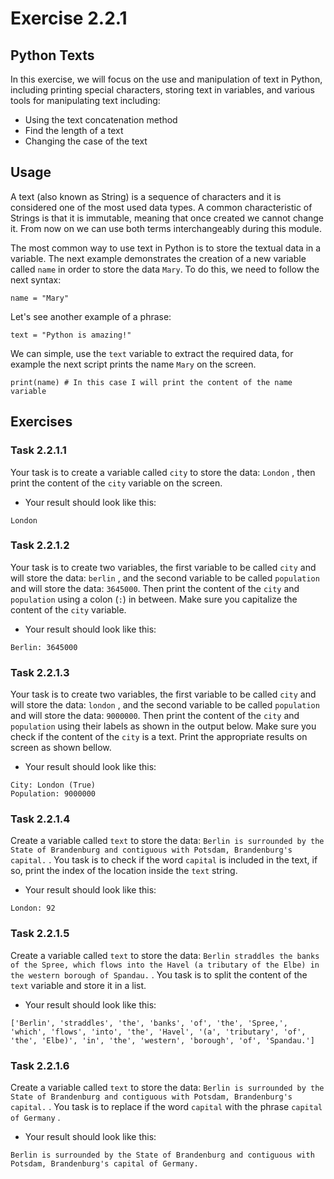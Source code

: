 # Exercise 2.2.1

## Python Texts

In this exercise, we will focus on the use and manipulation of text  in Python, including printing special characters, storing text in  variables, and various tools for manipulating text including:

- Using the text concatenation method
- Find the length of a text
- Changing the case of the text

## 

## Usage

A text (also known as String) is a sequence of characters and it is  considered one of the most used data types. A common characteristic of  Strings is that it is immutable, meaning that once created we cannot  change it. From now on we can use both terms interchangeably during this module.

The most common way to use text in Python is to store the textual  data in a variable. The next example demonstrates the creation of a new  variable called `name` in order to store the data `Mary`. To do this, we need to follow the next syntax:

```
name = "Mary"
```

Let's see another example of a phrase:

```
text = "Python is amazing!"
```

We can simple, use the `text` variable to extract the required data, for example the next script prints the name `Mary` on the screen.

```
print(name) # In this case I will print the content of the name variable
```

## 

## Exercises

### 

### Task 2.2.1.1

Your task is to create a variable called `city` to store the data: `London` , then print the content of the `city` variable on the screen.

- Your result should look like this:

```
London
```

### 

### Task 2.2.1.2

Your task is to create two variables, the first variable to be called `city` and will store the data: `berlin` , and the second variable to be called `population` and will store the data: `3645000`. Then print the content of the `city` and `population` using a colon (`:`)  in between.  Make sure you capitalize the content of the `city` variable.

- Your result should look like this:

```
Berlin: 3645000
```

### 

### Task 2.2.1.3

Your task is to create two variables, the first variable to be called `city` and will store the data: `london` , and the second variable to be called `population` and will store the data: `9000000`. Then print the content of the `city` and `population` using their labels as shown in the output below. Make sure you check if the content of the `city` is a text. Print the appropriate results on screen as shown bellow.

- Your result should look like this:

```
City: London (True)
Population: 9000000 
```

### 

### Task 2.2.1.4

Create a variable called `text` to store the data: `Berlin is surrounded by the State of Brandenburg and contiguous with Potsdam, Brandenburg's capital.` . You task is to check if  the word `capital`  is included in the text, if so, print the index of the location inside the `text` string.

- Your result should look like this:

```
London: 92
```

### 

### Task 2.2.1.5

Create a variable called `text` to store the data: `Berlin straddles the banks of the Spree, which flows into the Havel (a tributary of the Elbe) in the western borough of Spandau.` . You task is to split the content of the `text` variable and store it in a list.

- Your result should look like this:

```
['Berlin', 'straddles', 'the', 'banks', 'of', 'the', 'Spree,', 'which', 'flows', 'into', 'the', 'Havel', '(a', 'tributary', 'of', 'the', 'Elbe)', 'in', 'the', 'western', 'borough', 'of', 'Spandau.']
```

### 

### Task 2.2.1.6

Create a variable called `text` to store the data: `Berlin is surrounded by the State of Brandenburg and contiguous with Potsdam, Brandenburg's capital.` . You task is to replace if  the word `capital` with the phrase  `capital of Germany` .

- Your result should look like this:

```
Berlin is surrounded by the State of Brandenburg and contiguous with Potsdam, Brandenburg's capital of Germany.
```
